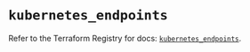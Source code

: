 # `kubernetes_endpoints`

Refer to the Terraform Registry for docs: [`kubernetes_endpoints`](https://registry.terraform.io/providers/hashicorp/kubernetes/2.37.0/docs/resources/endpoints).
